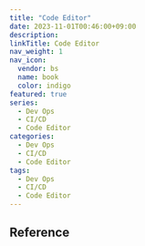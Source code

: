 ```yaml
---
title: "Code Editor"
date: 2023-11-01T00:46:00+09:00
description:
linkTitle: Code Editor
nav_weight: 1
nav_icon:
  vendor: bs
  name: book
  color: indigo
featured: true
series:
  - Dev Ops
  - CI/CD
  - Code Editor
categories:
  - Dev Ops
  - CI/CD
  - Code Editor
tags:
  - Dev Ops
  - CI/CD
  - Code Editor
---
```


## Reference
